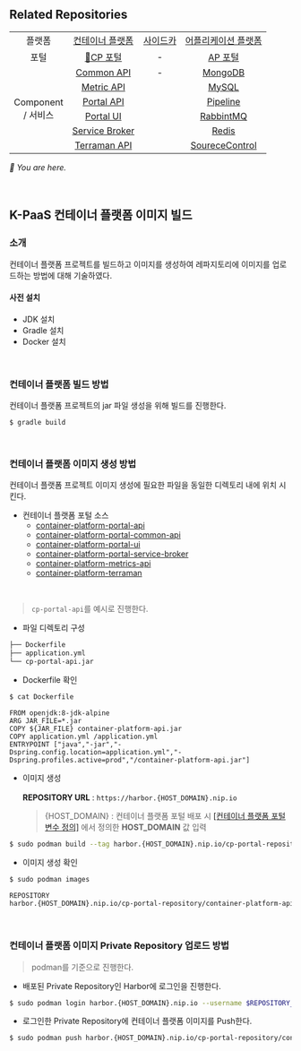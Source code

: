 ## Related Repositories

<table>
  <tr>
    <td colspan=2 align=center>플랫폼</td>
    <td colspan=2 align=center><a href="https://github.com/K-PaaS/cp-deployment">컨테이너 플랫폼</a></td>
    <td colspan=2 align=center><a href="https://github.com/K-PaaS/sidecar-deployment">사이드카</a></td>
    <td colspan=2 align=center><a href="https://github.com/K-PaaS/ap-deployment">어플리케이션 플랫폼</a></td>
  </tr>
  <tr>
    <td colspan=2 align=center>포털</td>
    <td colspan=2 align=center><a href="https://github.com/K-PaaS/cp-portal-release">🚩CP 포털</a></td>
    <td colspan=2 align=center>-</td>
    <td colspan=2 align=center><a href="https://github.com/K-PaaS/portal-deployment">AP 포털</a></td>
  </tr>
  <tr align=center>
    <td colspan=2 rowspan=9>Component<br>/ 서비스</td>
    <td colspan=2><a href="https://github.com/K-PaaS/cp-portal-common-api">Common API</a></td>
    <td colspan=2>-</td>
    <td colspan=2><a href="https://github.com/K-PaaS/ap-mongodb-shard-release">MongoDB</a></td>
  </tr>
  <tr align=center>
    <td colspan=2><a href="https://github.com/K-PaaS/cp-metrics-api">Metric API</a></td>
    <td colspan=2>  </td>
    <td colspan=2><a href="https://github.com/K-PaaS/ap-mysql-release">MySQL</a></td>
  </tr>
  <tr align=center>
    <td colspan=2><a href="https://github.com/K-PaaS/cp-portal-api">Portal API</a></td>
    <td colspan=2>  </td>
    <td colspan=2><a href="https://github.com/K-PaaS/ap-pipeline-release">Pipeline</a></td>
  </tr>
  <tr align=center>
    <td colspan=2><a href="https://github.com/K-PaaS/cp-portal-ui">Portal UI</a></td>
    <td colspan=2>  </td>
    <td colspan=2><a href="https://github.com/K-PaaS/ap-rabbitmq-release">RabbintMQ</a></td>
  </tr>
  <tr align=center>
    <td colspan=2><a href="https://github.com/K-PaaS/cp-portal-service-broker">Service Broker</a></td>
    <td colspan=2>  </td>
    <td colspan=2><a href="https://github.com/K-PaaS/ap-on-demand-redis-release">Redis</a></td>
  </tr>
  <tr align=center>
    <td colspan=2><a href="https://github.com/K-PaaS/cp-terraman">Terraman API</a></td>
    <td colspan=2>  </td>
    <td colspan=2><a href="https://github.com/K-PaaS/ap-source-control-release">SoureceControl</a></td>
  </tr>
</table>

<i>🚩 You are here.</i>

<br>

## K-PaaS 컨테이너 플랫폼 이미지 빌드
### 소개
컨테이너 플랫폼 프로젝트를 빌드하고 이미지를 생성하여 레파지토리에 이미지를 업로드하는 방법에 대해 기술하였다.
#### 사전 설치
- JDK 설치
- Gradle 설치
- Docker 설치

<br>

### 컨테이너 플랫폼 빌드 방법
컨테이너 플랫폼 프로젝트의 jar 파일 생성을 위해 빌드를 진행한다.
```
$ gradle build
```
<br>

### 컨테이너 플랫폼 이미지 생성 방법
컨테이너 플랫폼 프로젝트 이미지 생성에 필요한 파일을 동일한 디렉토리 내에 위치 시킨다.
+ 컨테이너 플랫폼 포털 소스
  - [container-platform-portal-api](https://github.com/K-PaaS/cp-portal-api)
  - [container-platform-portal-common-api](https://github.com/K-PaaS/cp-portal-common-api)
  - [container-platform-portal-ui](https://github.com/K-PaaS/cp-portal-ui)
  - [container-platform-portal-service-broker](https://github.com/K-PaaS/cp-portal-service-broker)
  - [container-platform-metrics-api](https://github.com/K-PaaS/cp-metrics-api)
  - [container-platform-terraman](https://github.com/K-PaaS/cp-terraman)

<br>

> `cp-portal-api`를 예시로 진행한다.

- 파일 디렉토리 구성
```bash
├── Dockerfile
├── application.yml
└── cp-portal-api.jar
```
- Dockerfile 확인
```bash
$ cat Dockerfile
```
```
FROM openjdk:8-jdk-alpine
ARG JAR_FILE=*.jar
COPY ${JAR_FILE} container-platform-api.jar
COPY application.yml /application.yml
ENTRYPOINT ["java","-jar","-Dspring.config.location=application.yml","-Dspring.profiles.active=prod","/container-platform-api.jar"]
```
- 이미지 생성<br><br>
  **REPOSITORY URL** : `https://harbor.{HOST_DOMAIN}.nip.io`
  > {HOST_DOMAIN} : 컨테이너 플랫폼 포털 배포 시 [[컨테이너 플랫폼 포털 변수 정의]](https://github.com/K-PaaS/container-platform/blob/master/install-guide/container-platform-portal/cp-portal-deployment-standalone-guide.md#312-컨테이너-플랫폼-포털-변수-정의) 에서 정의한 **HOST_DOMAIN** 값 입력

```bash
$ sudo podman build --tag harbor.{HOST_DOMAIN}.nip.io/cp-portal-repository/container-platform-api:latest .
```
- 이미지 생성 확인
```bash
$ sudo podman images

REPOSITORY                                                                 TAG      IMAGE ID         CREATED             SIZE
harbor.{HOST_DOMAIN}.nip.io/cp-portal-repository/container-platform-api    latest   45918a869bfd     38 seconds ago      140MB
```

<br>

### 컨테이너 플랫폼 이미지 Private Repository 업로드 방법
> podman를 기준으로 진행한다.

- 배포된 Private Repository인 Harbor에 로그인을 진행한다.
```bash
$ sudo podman login harbor.{HOST_DOMAIN}.nip.io --username $REPOSITORY_USERNAME --password $REPOSITORY_PASSWORD
```

- 로그인한 Private Repository에 컨테이너 플랫폼 이미지를 Push한다.
```bash
$ sudo podman push harbor.{HOST_DOMAIN}.nip.io/cp-portal-repository/container-platform-api:latest
```
